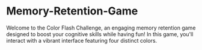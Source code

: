 # Memory-Retention-Game
Welcome to the Color Flash Challenge, an engaging memory retention game designed to boost your cognitive skills while having fun! In this game, you'll interact with a vibrant interface featuring four distinct colors. 
